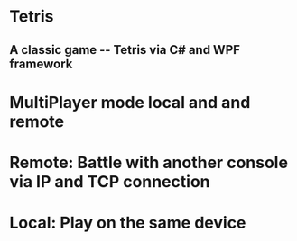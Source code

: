 # Tetris

## A classic game -- Tetris via C# and WPF framework
# MultiPlayer mode local and and remote
# Remote: Battle with another console via IP and TCP connection
# Local: Play on the same device

